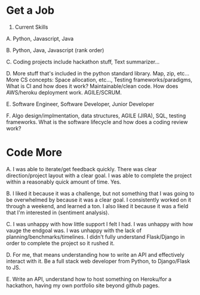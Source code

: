 # Get a Job

1.  Current Skills

A.  Python, Javascript, Java

B.  Python, Java, Javascript (rank order)

C.  Coding projects include hackathon stuff, Text summarizer...

D.  More stuff that's included in the python standard library.  Map, zip, etc... More CS concepts: Space allocation, etc..., Testing frameworks/paradigms, What is CI and how does it work?  Maintainable/clean code.  How does AWS/heroku deployment work.  AGILE/SCRUM.  

E.  Software Engineer, Software Developer, Junior Developer

F.  Algo design/implmentation, data structures, AGILE (JIRA), SQL, testing frameworks.  What is the software lifecycle and how does a coding review work?


# Code More

A.  I was able to iterate/get feedback quickly.  There was clear direction/project layout with a clear goal.  I was able to complete the project within a reasonably quick amount of time. Yes.  

B.  I liked it because it was a challenge, but not something that I was going to be overwhelmed by because it was a clear goal.  I consistently worked on it through a weekend, and learned a ton.  I also liked it because it was a field that I'm interested in (sentiment analysis).  

C.  I was unhappy with how little support I felt I had.  I was unhappy with how vauge the endgoal was.  I was unhappy with the lack of planning/benchmarks/timelines.  I didn't fully understand Flask/Django in order to complete the project so it rushed it.  

D.  For me, that means understanding how to write an API and effectively interact with it.  Be a full stack web developer from Python, to Django/Flask to JS.  

E.  Write an API, understand how to host something on Heroku/for a hackathon, having my own portfolio site beyond github pages.  


